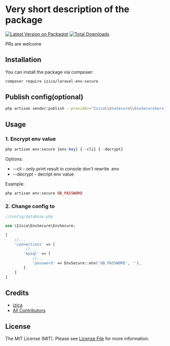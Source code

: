 # Very short description of the package

[![Latest Version on Packagist](https://img.shields.io/packagist/v/izica/laravel-env-secure.svg?style=flat-square)](https://packagist.org/packages/izica/laravel-env-secure)
[![Total Downloads](https://img.shields.io/packagist/dt/izica/laravel-env-secure.svg?style=flat-square)](https://packagist.org/packages/izica/laravel-env-secure)

PRs are welcome

## Installation

You can install the package via composer:

```bash
composer require izica/laravel-env-secure
```

## Publish config(optional)

```bash
php artisan vendor:publish --provider="Izica\\EnvSecure\\EnvSecureServiceProvider"
```

## Usage

### 1. Encrypt env value
```php
php artisan env:secure {env key} {--cli} {--decrypt}
```
Options:
* --cli - only print result in console don't rewrite .env
* --decrypt - decript env value

Example:
```php
php artisan env:secure DB_PASSWORD
```

### 2. Change config to

```php
//config/database.php

use \Izica\EnvSecure\EnvSecure;

[
    //...
    'connections' => [
         //...
        'mysql' => [
            //...
            'password' => EnvSecure::env('DB_PASSWORD', ''),
        ]
    ]
]
```

## Credits

-   [izica](https://github.com/izica)
-   [All Contributors](../../contributors)

## License

The MIT License (MIT). Please see [License File](LICENSE.md) for more information.
